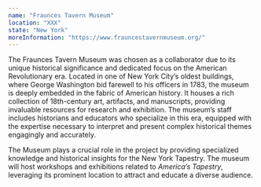 ```yaml
---
name: "Fraunces Tavern Museum"
location: "XXX"
state: "New York"
moreInformation: "https://www.frauncestavernmuseum.org/"
---
```


The Fraunces Tavern Museum was chosen as a collaborator due to its
unique historical significance and dedicated focus on the American
Revolutionary era. Located in one of New York City’s oldest buildings,
where George Washington bid farewell to his officers in 1783, the
museum is deeply embedded in the fabric of American history. It houses
a rich collection of 18th-century art, artifacts, and manuscripts,
providing invaluable resources for research and exhibition. The
museum’s staff includes historians and educators who specialize in this
era, equipped with the expertise necessary to interpret and present
complex historical themes engagingly and accurately.

The Museum plays a crucial role in the project by providing specialized
knowledge and historical insights for the New York Tapestry. The museum
will host workshops and exhibitions related to _America’s Tapestry_,
leveraging its prominent location to attract and educate a diverse
audience.

